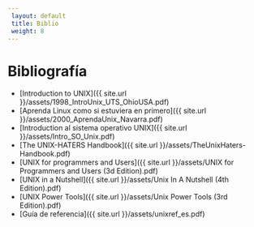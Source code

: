 ```yaml
---
 layout: default
 title: Biblio
 weight: 8
---
```



# Bibliografía

-   [Introduction to UNIX]({{ site.url }}/assets/1998_IntroUnix_UTS_OhioUSA.pdf)
-   [Aprenda Linux como si estuviera en primero]({{ site.url }}/assets/2000_AprendaUnix_Navarra.pdf)
-   [Introduction al sistema operativo UNIX]({{ site.url }}/assets/Intro_SO_Unix.pdf)
-   [The UNIX-HATERS Handbook]({{ site.url }}/assets/TheUnixHaters-Handbook.pdf)
-   [UNIX for programmers and Users]({{ site.url }}/assets/UNIX for Programmers and Users (3d Edition).pdf)
-   [UNIX in a Nutshell]({{ site.url }}/assets/Unix In A Nutshell (4th Edition).pdf)
-   [UNIX Power Tools]({{ site.url }}/assets/Unix Power Tools (3rd Edition).pdf)
-   [Guía de referencia]({{ site.url }}/assets/unixref_es.pdf)
